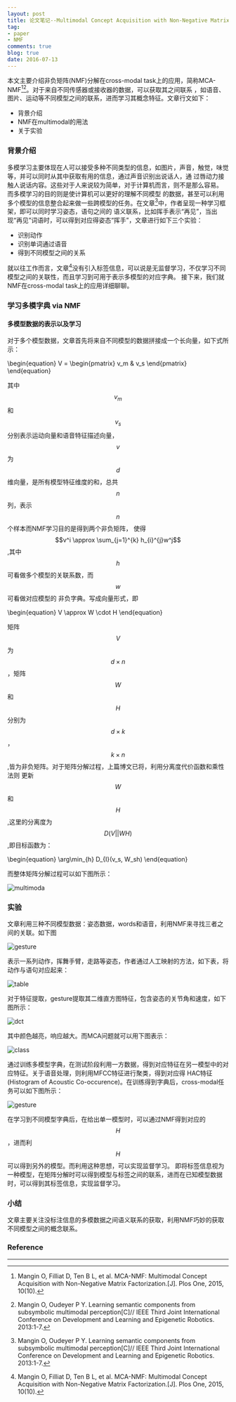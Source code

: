 ```yaml
---
layout: post
title: 论文笔记--Multimodal Concept Acquisition with Non-Negative Matrix Factorization
tag:
- paper
- NMF    
comments: true
blog: true
date: 2016-07-13
---
```


本文主要介绍非负矩阵(NMF)分解在cross-modal task上的应用，简称MCA-NMF[^1][^2]。对于来自不同传感器或接收器的数据，可以获取其之间联系
，如语音、图片、运动等不同模型之间的联系，进而学习其概念特征。文章行文如下：  

* 背景介绍
* NMF在multimodal的用法
* 关于实验

### 背景介绍  
多模学习主要体现在人可以接受多种不同类型的信息，如图片，声音，触觉，味觉等，并可以同时从其中获取有用的信息，通过声音识别出说话人，通
过唇动力接触人说话内容。这些对于人来说较为简单，对于计算机而言，则不是那么容易。 而多模学习的目的则是使计算机可以更好的理解不同模型
的数据，甚至可以利用多个模型的信息整合起来做一些跨模型的任务。在文章[^2]中，作者呈现一种学习框架，即可以同时学习姿态，语句之间的
语义联系，比如挥手表示“再见”，当出现“再见”词语时，可以得到对应得姿态“挥手”，文章进行如下三个实验：

* 识别动作
* 识别单词通过语音
* 得到不同模型之间的关系

就以往工作而言，文章[^1]没有引入标签信息，可以说是无监督学习，不仅学习不同模型之间的关联性，而且学习到可用于表示多模型的对应字典。
接下来，我们就NMF在cross-modal task上的应用详细聊聊。

### 学习多模字典 via NMF

#### 多模型数据的表示以及学习
对于多个模型数据，文章首先将来自不同模型的数据拼接成一个长向量，如下式所示：  

\begin{equation}
V = \begin{pmatrix} v_m & v_s \end{pmatrix}
\end{equation}  


其中$$v_m$$和$$v_s$$分别表示运动向量和语音特征描述向量，$$v$$为$$d$$维向量，是所有模型特征维度的和，总共$$n$$列，表示$$n$$个样本而NMF学习目的是得到两个非负矩阵，
使得$$v^i \approx \sum_{j=1}^{k} h_{i}^{j}w^j$$,其中$$h$$可看做多个模型的关联系数，而$$w$$可看做对应模型的
非负字典。写成向量形式，即  

\begin{equation}
V \approx W \cdot H
\end{equation}


矩阵$$V$$为$$d \times n$$，矩阵$$W$$和$$H$$分别为$$d \times k$$，$$k \times n$$,皆为非负矩阵。对于矩阵分解过程，上篇博文已将，利用分离度代价函数和乘性法则
更新$$W$$和$$H$$,这里的分离度为$$D(V||WH)$$,即目标函数为：


\begin{equation}
\arg\min_{h} D_{I}(v_s, W_sh)
\end{equation}  


而整体矩阵分解过程可以如下图所示：  

![multimoda](../downloads/MCA_NMF/multimoda.jpg)   



### 实验
文章利用三种不同模型数据：姿态数据，words和语音，利用NMF来寻找三者之间的关联。如下图  

![gesture](../downloads/MCA_NMF/gesture.jpg)   



表示一系列动作，挥舞手臂，走路等姿态，作者通过人工映射的方法，如下表，将动作与语句对应起来：  

![table](../downloads/MCA_NMF/gesture_word.jpg)    


对于特征提取，gesture提取其二维直方图特征，包含姿态的关节角和速度，如下图所示：  

![dct](../downloads/MCA_NMF/dct.jpg)   



其中颜色越亮，响应越大。而MCA问题就可以用下图表示：  


![class](../downloads/MCA_NMF/class.jpg)  



通过训练多模型字典，在测试阶段利用一方数据，得到对应特征在另一模型中的对应特征。关于语音处理，则利用MFCC特征进行聚类，得到对应得
HAC特征(Histogram of Acoustic Co-occurence)。在训练得到字典后，cross-modal任务可以如下图所示：  

![gesture](../downloads/MCA_NMF/cross.jpg)    



在学习到不同模型字典后，在给出单一模型时，可以通过NMF得到对应的$$H$$，进而利$$H$$可以得到另外的模型。而利用这种思想，可以实现监督学习。
即将标签信息视为一种模型，在矩阵分解时可以得到模型与标签之间的联系，进而在已知模型数据时，可以得到其标签信息，实现监督学习。

### 小结
文章主要关注没标注信息的多模数据之间语义联系的获取，利用NMF巧妙的获取不同模型之间的概念联系。

### Reference
---
[^1]: Mangin O, Filliat D, Ten B L, et al. MCA-NMF: Multimodal Concept Acquisition with Non-Negative Matrix Factorization.[J]. Plos One, 2015, 10(10).
[^2]: Mangin O, Oudeyer P Y. Learning semantic components from subsymbolic multimodal perception[C]// IEEE Third Joint International Conference on Development and Learning and Epigenetic Robotics. 2013:1-7.
